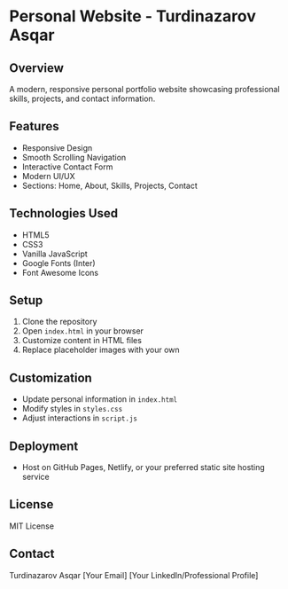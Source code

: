 # Personal Website - Turdinazarov Asqar

## Overview
A modern, responsive personal portfolio website showcasing professional skills, projects, and contact information.

## Features
- Responsive Design
- Smooth Scrolling Navigation
- Interactive Contact Form
- Modern UI/UX
- Sections: Home, About, Skills, Projects, Contact

## Technologies Used
- HTML5
- CSS3
- Vanilla JavaScript
- Google Fonts (Inter)
- Font Awesome Icons

## Setup
1. Clone the repository
2. Open `index.html` in your browser
3. Customize content in HTML files
4. Replace placeholder images with your own

## Customization
- Update personal information in `index.html`
- Modify styles in `styles.css`
- Adjust interactions in `script.js`

## Deployment
- Host on GitHub Pages, Netlify, or your preferred static site hosting service

## License
MIT License

## Contact
Turdinazarov Asqar
[Your Email]
[Your LinkedIn/Professional Profile]
